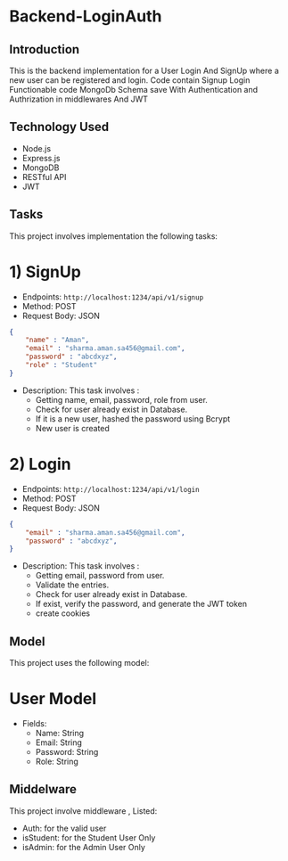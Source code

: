 # Backend-LoginAuth

## Introduction
This is the backend implementation for a User Login And SignUp where a new user can be registered and login. Code contain Signup Login Functionable code MongoDb Schema save With Authentication and Authrization in middlewares And JWT

## Technology Used
- Node.js
- Express.js
- MongoDB
- RESTful API
- JWT

## Tasks 
This project involves implementation the following tasks:

# 1) SignUp 
- Endpoints: ```http://localhost:1234/api/v1/signup```
- Method: POST
- Request Body: JSON
```json
{
    "name" : "Aman",
    "email" : "sharma.aman.sa456@gmail.com",
    "password" : "abcdxyz",
    "role" : "Student"
}
```
- Description: This task involves :
    - Getting name, email, password, role from user.
    - Check for user already exist in Database.
    - If it is a new user, hashed the password using Bcrypt
    - New user is created

# 2) Login 
- Endpoints: ```http://localhost:1234/api/v1/login```
- Method: POST
- Request Body: JSON
```json
{
    "email" : "sharma.aman.sa456@gmail.com",
    "password" : "abcdxyz",
}
```
- Description: This task involves :
    - Getting email, password from user.
    - Validate the entries.
    - Check for user already exist in Database.
    - If exist, verify the password, and generate the JWT token
    - create cookies

## Model
This project uses the following model: 

# User Model
- Fields:
    - Name: String
    - Email: String
    - Password: String
    - Role: String
 
## Middelware 
This project involve middleware , Listed:

- Auth: for the valid user
- isStudent: for the Student User Only
- isAdmin: for the Admin User Only
